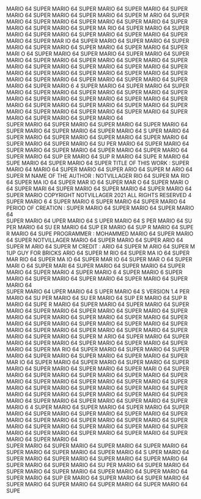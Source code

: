 

MARIO 64  SUPER MARIO 64  SUPER MARIO 64  SUPER MARIO 64  SUPER MARIO 64  SUPER MARIO 64  SUPER MARIO 64  SUPER M
ARIO 64  SUPER MARIO 64  SUPER MARIO 64  SUPER MARIO 64  SUPER MARIO 64  SUPER MARIO 64  SUPER MARIO 64  SUPER MA
RIO 64  SUPER MARIO 64  SUPER MARIO 64  SUPER MARIO 64  SUPER MARIO 64  SUPER MARIO 64  SUPER MARIO 64  SUPER MAR
IO 64  SUPER MARIO 64  SUPER MARIO 64  SUPER MARIO 64  SUPER MARIO 64  SUPER MARIO 64  SUPER MARIO 64  SUPER MARI
O 64  SUPER MARIO 64  SUPER MARIO 64  SUPER MARIO 64  SUPER MARIO 64  SUPER MARIO 64  SUPER MARIO 64  SUPER MARIO
 64  SUPER MARIO 64  SUPER MARIO 64  SUPER MARIO 64  SUPER MARIO 64  SUPER MARIO 64  SUPER MARIO 64  SUPER MARIO 
64  SUPER MARIO 64  SUPER MARIO 64  SUPER MARIO 64  SUPER MARIO 64  SUPER MARIO 64  SUPER MARIO 64  SUPER MARIO 6
4  SUPER MARIO 64  SUPER MARIO 64  SUPER MARIO 64  SUPER MARIO 64  SUPER MARIO 64  SUPER MARIO 64  SUPER MARIO 64
  SUPER MARIO 64  SUPER MARIO 64  SUPER MARIO 64  SUPER MARIO 64  SUPER MARIO 64  SUPER MARIO 64  SUPER MARIO 64 
 SUPER MARIO 64  SUPER MARIO 64  SUPER MARIO 64  SUPER MARIO 64  SUPER MARIO 64  SUPER MARIO 64  SUPER MARIO 64  
SUPER MARIO 64  SUPER MARIO 64  SUPER MARIO 64  SUPER MARIO 64  SUPER MARIO 64  SUPER MARIO 64  SUPER MARIO 64  S
UPER MARIO 64  SUPER MARIO 64  SUPER MARIO 64  SUPER MARIO 64  SUPER MARIO 64  SUPER MARIO 64  SUPER MARIO 64  SU
PER MARIO 64  SUPER MARIO 64  SUPER MARIO 64  SUPER MARIO 64  SUPER MARIO 64  SUPER MARIO 64  SUPER MARIO 64  SUP
ER MARIO 64  SUP                                                                                 R MARIO 64  SUPE
R MARIO 64  SUPE                                                                                  MARIO 64  SUPER
 MARIO 64  SUPER                   TITLE OF THIS WORK : SUPER MARIO 64                           MARIO 64  SUPER 
MARIO 64  SUPER                                                                                  ARIO 64  SUPER M
ARIO 64  SUPER M                   NAME OF THE AUTHOR : NOTVILLAGER                              RIO 64  SUPER MA
RIO 64  SUPER MA                                                                                 IO 64  SUPER MAR
IO 64  SUPER MAR                                                                                 O 64  SUPER MARI
O 64  SUPER MARI                                                                                  64  SUPER MARIO
 64  SUPER MARIO                                                                                 64  SUPER MARIO 
64  SUPER MARIO             COPYRIGHT NOTVILLAGER 2021 ALL RIGHTS RESERVED                       4  SUPER MARIO 6
4  SUPER MARIO 6                                                                                   SUPER MARIO 64
  SUPER MARIO 64         PERIOD OF CREATION :                                                     SUPER MARIO 64 
 SUPER MARIO 64                                                                                  SUPER MARIO 64  
SUPER MARIO 64                                                                                   UPER MARIO 64  S
UPER MARIO 64  S                                                                                 PER MARIO 64  SU
PER MARIO 64  SU                                                                                 ER MARIO 64  SUP
ER MARIO 64  SUP                                                                                 R MARIO 64  SUPE
R MARIO 64  SUPE                       PROGRAMMER : MOHAMMED                                     MARIO 64  SUPER
 MARIO 64  SUPER                                    NOTVILLAGER                                  MARIO 64  SUPER 
MARIO 64  SUPER                                                                                  ARIO 64  SUPER M
ARIO 64  SUPER M                      CREDIT :                                                   ARIO 64  SUPER M 
ARIO 64  SUPER M                                         1UP GUY FOR BRICKS                      ARIO 64  SUPER M 
RIO 64  SUPER MA                                                                                 IO 64  SUPER MAR
RIO 64  SUPER MA                                                                                 IO 64  SUPER MAR
IO 64  SUPER MAR                                                                                 O 64  SUPER MARI
O 64  SUPER MARI                                                                                 64  SUPER MARIO
 64  SUPER MARIO                                                                                 64  SUPER MARIO 
64  SUPER MARIO                                                                                  4  SUPER MARIO 6
4  SUPER MARIO 6                                                                                 SUPER MARIO 64
  SUPER MARIO 64                                                                                 SUPER MARIO 64 
 SUPER MARIO 64                                                                                  SUPER MARIO 64  
SUPER MARIO 64                                                                                   UPER MARIO 64  S
UPER MARIO 64  S                             VERSION 1.4                                         PER MARIO 64  SU
PER MARIO 64  SU                                                                                 ER MARIO 64  SUP
ER MARIO 64  SUP                                                                                 R MARIO 64  SUPE
R MARIO 64  SUPER MARIO 64  SUPER MARIO 64  SUPER MARIO 64  SUPER MARIO 64  SUPER MARIO 64  SUPER MARIO 64  SUPER
 MARIO 64  SUPER MARIO 64  SUPER MARIO 64  SUPER MARIO 64  SUPER MARIO 64  SUPER MARIO 64  SUPER MARIO 64  SUPER 
MARIO 64  SUPER MARIO 64  SUPER MARIO 64  SUPER MARIO 64  SUPER MARIO 64  SUPER MARIO 64  SUPER MARIO 64  SUPER M
ARIO 64  SUPER MARIO 64  SUPER MARIO 64  SUPER MARIO 64  SUPER MARIO 64  SUPER MARIO 64  SUPER MARIO 64  SUPER MA
RIO 64  SUPER MARIO 64  SUPER MARIO 64  SUPER MARIO 64  SUPER MARIO 64  SUPER MARIO 64  SUPER MARIO 64  SUPER MAR
IO 64  SUPER MARIO 64  SUPER MARIO 64  SUPER MARIO 64  SUPER MARIO 64  SUPER MARIO 64  SUPER MARIO 64  SUPER MARI
O 64  SUPER MARIO 64  SUPER MARIO 64  SUPER MARIO 64  SUPER MARIO 64  SUPER MARIO 64  SUPER MARIO 64  SUPER MARIO
 64  SUPER MARIO 64  SUPER MARIO 64  SUPER MARIO 64  SUPER MARIO 64  SUPER MARIO 64  SUPER MARIO 64  SUPER MARIO 
64  SUPER MARIO 64  SUPER MARIO 64  SUPER MARIO 64  SUPER MARIO 64  SUPER MARIO 64  SUPER MARIO 64  SUPER MARIO 6
4  SUPER MARIO 64  SUPER MARIO 64  SUPER MARIO 64  SUPER MARIO 64  SUPER MARIO 64  SUPER MARIO 64  SUPER MARIO 64
  SUPER MARIO 64  SUPER MARIO 64  SUPER MARIO 64  SUPER MARIO 64  SUPER MARIO 64  SUPER MARIO 64  SUPER MARIO 64 
 SUPER MARIO 64  SUPER MARIO 64  SUPER MARIO 64  SUPER MARIO 64  SUPER MARIO 64  SUPER MARIO 64  SUPER MARIO 64  
SUPER MARIO 64  SUPER MARIO 64  SUPER MARIO 64  SUPER MARIO 64  SUPER MARIO 64  SUPER MARIO 64  SUPER MARIO 64  S
UPER MARIO 64  SUPER MARIO 64  SUPER MARIO 64  SUPER MARIO 64  SUPER MARIO 64  SUPER MARIO 64  SUPER MARIO 64  SU
PER MARIO 64  SUPER MARIO 64  SUPER MARIO 64  SUPER MARIO 64  SUPER MARIO 64  SUPER MARIO 64  SUPER MARIO 64  SUP
ER MARIO 64  SUPER MARIO 64  SUPER MARIO 64  SUPER MARIO 64  SUPER MARIO 64  SUPER MARIO 64  SUPER MARIO 64  SUPE

